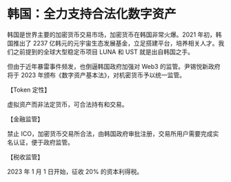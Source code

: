 # 韩国：全力支持合法化数字资产

韩国是世界主要的加密货币交易市场，加密货币在韩国非常火爆。2021 年初，韩国推出了 2237 亿韩元的元宇宙生态发展基金，立足搭建平台，培养相关人才。我们之前提到的全球大型稳定币项目 LUNA 和 UST 就是出自韩国之手。

但由于近年暴雷事件频发，也倒逼韩国政府加强对 Web3 的监管。尹锡悦新政府将于 2023 年颁布《数字资产基本法》，对机密货币予以统一监管。

【Token 定性】

虚拟资产而非法定货币，可合法持有和交易。

【金融监管】

禁止 ICO，加密货币交易所合法，由韩国政府审批注册，交易所用户需要完成实名认证，便于政府监管。

【税收监管】

2023 年 1 月 1 日开始，征收 20% 的资本利得税。